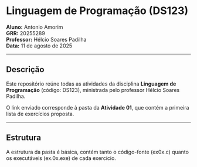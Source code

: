 # Linguagem de Programação (DS123)

**Aluno:** Antonio Amorim  
**GRR:** 20255289  
**Professor:** Hélcio Soares Padilha  
**Data:** 11 de agosto de 2025  

---

## Descrição
Este repositório reúne todas as atividades da disciplina **Linguagem de Programação** (código: DS123), ministrada pelo professor Hélcio Soares Padilha.  

O link enviado corresponde à pasta da **Atividade 01**, que contém a primeira lista de exercícios proposta.

---

## Estrutura
A estrutura da pasta é básica, contém tanto o código-fonte (ex0x.c) quanto os executáveis (ex.0x.exe) de cada exercício. 